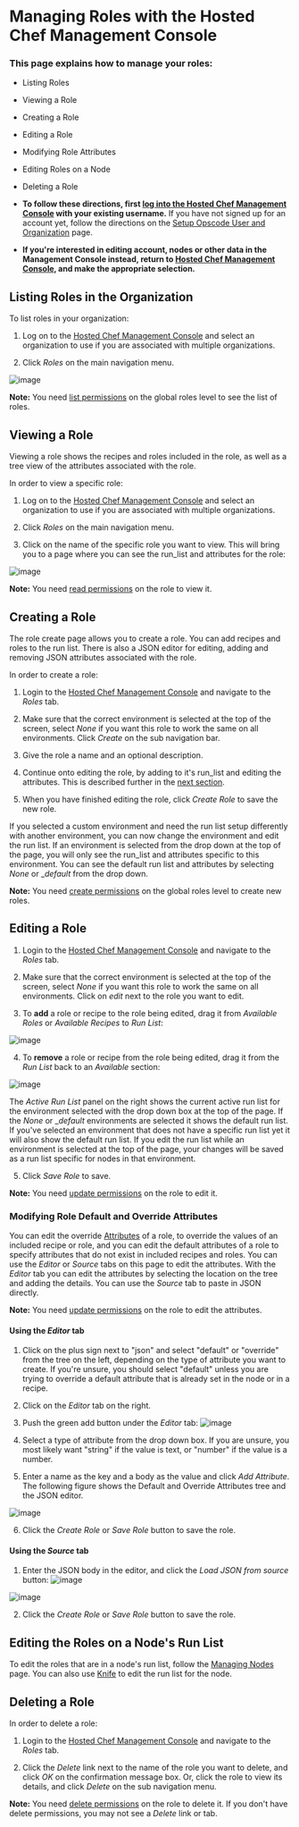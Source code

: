 Managing Roles with the Hosted Chef Management Console
======================================================

  

### This page explains how to manage your roles:

-   Listing Roles
-   Viewing a Role
-   Creating a Role
-   Editing a Role
-   Modifying Role Attributes
-   Editing Roles on a Node
-   Deleting a Role

-   **To follow these directions, first [log into the Hosted Chef
    Management
    Console](Managing%20your%20Account%20and%20Billing%20Information.html#ManagingyourAccountandBillingInformation-LogintotheManagementConsole)
    with your existing username.** If you have not signed up for an
    account yet, follow the directions on the [Setup Opscode User and
    Organization](Setup%20Opscode%20User%20and%20Organization.html "Setup Opscode User and Organization")
    page.

-   **If you're interested in editing account, nodes or other data in
    the Management Console instead, return to [Hosted Chef Management
    Console](Hosted%20Chef%20Management%20Console.html "Hosted Chef Management Console"),
    and make the appropriate selection.**

Listing Roles in the Organization
---------------------------------

To list roles in your organization:

1. Log on to the [Hosted Chef Management
Console](http://manage.opscode.com) and select an organization to use if
you are associated with multiple organizations.

2. Click *Roles* on the main navigation menu.

![image](../attachments/19923237/20086939.png)

**Note:** You need [list
permissions](Managing%20Permissions%20with%20the%20Hosted%20Chef%20Management%20Console.html "Managing Permissions with the Hosted Chef Management Console")
on the global roles level to see the list of roles.

Viewing a Role
--------------

Viewing a role shows the recipes and roles included in the role, as well
as a tree view of the attributes associated with the role.

In order to view a specific role:

1. Log on to the [Hosted Chef Management
Console](http://manage.opscode.com) and select an organization to use if
you are associated with multiple organizations.

2. Click *Roles* on the main navigation menu.

3. Click on the name of the specific role you want to view. This will
bring you to a page where you can see the run\_list and attributes for
the role:

![image](../attachments/19923237/20086940.png)

**Note:** You need [read
permissions](Managing%20Permissions%20with%20the%20Hosted%20Chef%20Management%20Console.html "Managing Permissions with the Hosted Chef Management Console")
on the role to view it.

Creating a Role
---------------

The role create page allows you to create a role. You can add recipes
and roles to the run list. There is also a JSON editor for editing,
adding and removing JSON attributes associated with the role.

In order to create a role:

1. Login to the [Hosted Chef Management
Console](http://manage.opscode.com) and navigate to the *Roles* tab.

2. Make sure that the correct environment is selected at the top of the
screen, select *None* if you want this role to work the same on all
environments. Click *Create* on the sub navigation bar.

3. Give the role a name and an optional description.

4. Continue onto editing the role, by adding to it's run\_list and
editing the attributes. This is described further in the [next
section](#ManagingRoleswiththeHostedChefManagementConsole-EditingaRole).

5. When you have finished editing the role, click *Create Role* to save
the new role.

If you selected a custom environment and need the run list setup
differently with another environment, you can now change the environment
and edit the run list. If an environment is selected from the drop down
at the top of the page, you will only see the run\_list and attributes
specific to this environment. You can see the default run list and
attributes by selecting *None* or \_*default* from the drop down.

**Note:** You need [create
permissions](Managing%20Permissions%20with%20the%20Hosted%20Chef%20Management%20Console.html "Managing Permissions with the Hosted Chef Management Console")
on the global roles level to create new roles.

Editing a Role
--------------

1. Login to the [Hosted Chef Management
Console](http://manage.opscode.com) and navigate to the *Roles* tab.

2. Make sure that the correct environment is selected at the top of the
screen, select *None* if you want this role to work the same on all
environments. Click on *edit* next to the role you want to edit.

3. To **add** a role or recipe to the role being edited, drag it from
*Available Roles* or *Available Recipes* to *Run List*:

![image](../attachments/19923237/20086941.png)

4. To **remove** a role or recipe from the role being edited, drag it
from the *Run List* back to an *Available* section:

![image](../attachments/19923237/20086942.png)

The *Active Run List* panel on the right shows the current active run
list for the environment selected with the drop down box at the top of
the page. If the *None* or \_*default* environments are selected it
shows the default run list. If you've selected an environment that does
not have a specific run list yet it will also show the default run list.
If you edit the run list while an environment is selected at the top of
the page, your changes will be saved as a run list specific for nodes in
that environment.

5. Click *Save Role* to save.

**Note:** You need [update
permissions](Managing%20Permissions%20with%20the%20Hosted%20Chef%20Management%20Console.html "Managing Permissions with the Hosted Chef Management Console")
on the role to edit it.

### Modifying Role Default and Override Attributes

You can edit the override [Attributes](Attributes.html "Attributes") of
a role, to override the values of an included recipe or role, and you
can edit the default attributes of a role to specify attributes that do
not exist in included recipes and roles. You can use the *Editor* or
*Source* tabs on this page to edit the attributes. With the *Editor* tab
you can edit the attributes by selecting the location on the tree and
adding the details. You can use the *Source* tab to paste in JSON
directly.

**Note:** You need [update
permissions](Managing%20Permissions%20with%20the%20Hosted%20Chef%20Management%20Console.html "Managing Permissions with the Hosted Chef Management Console")
on the role to edit the attributes.

#### Using the *Editor* tab

1. Click on the plus sign next to "json" and select "default" or
"override" from the tree on the left, depending on the type of attribute
you want to create. If you're unsure, you should select "default" unless
you are trying to override a default attribute that is already set in
the node or in a recipe.

2. Click on the *Editor* tab on the right.

3. Push the green add button under the *Editor* tab:
![image](../attachments/19923237/20086946.png)

4. Select a type of attribute from the drop down box. If you are unsure,
you most likely want "string" if the value is text, or "number" if the
value is a number.

5. Enter a name as the key and a body as the value and click *Add
Attribute*. The following figure shows the Default and Override
Attributes tree and the JSON editor.

![image](../attachments/19923237/20086959.png)

6. Click the *Create Role* or *Save Role* button to save the role.

#### Using the *Source* tab

1. Enter the JSON body in the editor, and click the *Load JSON from
source* button: ![image](../attachments/19923237/20086948.png)

![image](../attachments/19923237/20086960.png)

2. Click the *Create Role* or *Save Role* button to save the role.

Editing the Roles on a Node's Run List
--------------------------------------

To edit the roles that are in a node's run list, follow the [Managing
Nodes](Managing%20Nodes%20with%20the%20Hosted%20Chef%20Management%20Console.html#ManagingNodeswiththeHostedChefManagementConsole-EditingaNode)
page. You can also use [Knife](Knife.html "Knife") to edit the run list
for the node.

Deleting a Role
---------------

In order to delete a role:

1. Login to the [Hosted Chef Management
Console](http://manage.opscode.com) and navigate to the *Roles* tab.

2. Click the *Delete* link next to the name of the role you want to
delete, and click *OK* on the confirmation message box. Or, click the
role to view its details, and click *Delete* on the sub navigation menu.

**Note:** You need [delete
permissions](Managing%20Permissions%20with%20the%20Hosted%20Chef%20Management%20Console.html "Managing Permissions with the Hosted Chef Management Console")
on the role to delete it. If you don't have delete permissions, you may
not see a *Delete* link or tab.

  
  
  
  

  
